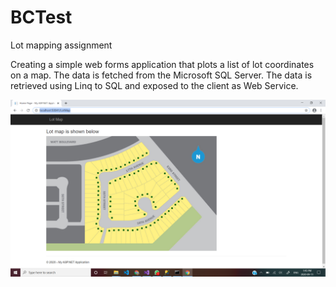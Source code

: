 # BCTest
Lot mapping assignment

Creating a simple web forms application that plots a list of lot coordinates on a map. The data is fetched from the Microsoft SQL Server. The data is retrieved using Linq to SQL
and exposed to the client as Web Service.

![Application Screenshot](https://github.com/vani-projects/BCTest/blob/master/app_screenshot.png)
